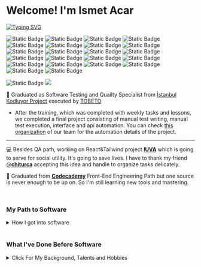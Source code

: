 # Welcome! I'm Ismet Acar

[![Typing SVG](https://readme-typing-svg.demolab.com?font=Fira+Code&pause=1000&random=false&width=465&lines=Software+Test+Engineer;Software+Testing+and+Quality+Specialist)](https://git.io/typing-svg)

![Static Badge](https://img.shields.io/badge/PYTHON-white?style=for-the-badge&logo=python&logoColor=%233776ab) ![Static Badge](https://img.shields.io/badge/JAVASCRIPT-f7df1e?style=for-the-badge&logo=javascript&logoColor=black) ![Static Badge](https://img.shields.io/badge/JAVA-%235382a1?style=for-the-badge) ![Static Badge](https://img.shields.io/badge/C_SHARP-%239b4993?style=for-the-badge)
![Static Badge](https://img.shields.io/badge/SELENIUM-white?style=for-the-badge&logo=selenium) ![Static Badge](https://img.shields.io/badge/JIRA_XRAY-white?style=for-the-badge&logo=jirasoftware&logoColor=blue) ![Static Badge](https://img.shields.io/badge/PYTEST-blue?style=for-the-badge&logo=pytest&logoColor=white) ![Static Badge](https://img.shields.io/badge/POSTGRESQL-white?style=for-the-badge&logo=postgresql)
![Static Badge](https://img.shields.io/badge/SWAGGER-white?style=for-the-badge&logo=swagger) ![Static Badge](https://img.shields.io/badge/CODCEPTJS-purple?style=for-the-badge&logo=codeceptjs)
![Static Badge](https://img.shields.io/badge/postman-white?style=for-the-badge&logo=postman) ![Static Badge](https://img.shields.io/badge/PYCHARM-white?style=for-the-badge&logo=pycharm&logoColor=green) ![Static Badge](https://img.shields.io/badge/VSCODE-%230777ba?style=for-the-badge) ![Static Badge](https://img.shields.io/badge/VISUAL_STUDIO-%237252aa?style=for-the-badge) ![Static Badge](https://img.shields.io/badge/GIT-white?style=for-the-badge&logo=git&logoColor=%23f05133)
![Static Badge](https://img.shields.io/badge/HTML-white?style=for-the-badge&logo=html5&logoColor=%23e44d25) ![Static Badge](https://img.shields.io/badge/CSS-white?style=for-the-badge&logo=css3&logoColor=%23264bdc) ![Static Badge](https://img.shields.io/badge/TAILWIND_CSS-white?style=for-the-badge&logo=tailwindcss&logoColor=%2338bdf7) ![Static Badge](https://img.shields.io/badge/BOOTSTRAP-white?style=for-the-badge&logo=bootstrap&logoColor=%237d11f8) ![Static Badge](https://img.shields.io/badge/REACT-white?style=for-the-badge&logo=react&logoColor=%2361dafb)
![Static Badge](https://img.shields.io/badge/FIGMA-black?style=for-the-badge&logo=figma&logoColor=white) ![Static Badge](https://img.shields.io/badge/Adobe_Illustrator-black?style=for-the-badge&logo=adobeillustrator)

![Static Badge](https://img.shields.io/badge/Linkedin-%230474b3?style=for-the-badge&logo=linkedin&link=https%3A%2F%2Fwww.linkedin.com%2Fin%2Fismet-acar-software%2F) ![](https://komarev.com/ghpvc/?username=acarismet&style=for-the-badge)

:dart: Graduated as Software Testing and Quailty Specialist from [İstanbul Kodluyor Project](https://istanbulkodluyor.com/istanbul-kodluyor) executed by [TOBETO](https://tobeto.com)

- After the training, which was completed with weekly tasks and lessons, we completed a final project consisting of manual test writing, manual test execution, interface and api automation. You can check [this organization](https://github.com/Test-3A-Pair-6) of our team for the automation details of the project.

<hr>

:computer: Besides QA path, working on React&Tailwind project **[IUVA](https://github.com/chiturca/iuva)** which is going to serve for social utility. It's going to save lives. I have to thank my friend @**[chiturca](https://github.com/chiturca)** accepting this idea and handle to organize tasks delicately.

:dart: Graduated from **[Codecademy](https://www.codecademy.com)** Front-End Engineering Path but one source is never enough to be up on. So I'm still learning new tools and mastering.

<br>
<h3>My Path to Software</h3>
<details>
<summary>How I got into software</summary>
<br>
  
:seedling: A self-taught developer who seeks best ways to create. When I worked as a sound technician, learning what was going on behind the scenes of programs that were causing problems and solving them encouraged me to learn behind the scenes. So I embarked on a software path, starting by learning Python. Simultaneously, I completed a course in Mathematics for Data Science at Duke University, based on the fact that programming is not just about language. I learned the language and tools necessary for Front-End Development, a recommended start for self-learners. The basic logic of programming, the basics of coding were complete. Controlling the details from my former professional life and automating the controls in a way that minimizes the human factor was a reflex that was always on my mind while learning software. It was during my industry research that I discovered that Software Testing and Quality Specialization would suit me. Now, on this path that I found by searching step by step, I am moving forward both to be a sought-after name and to create values that I will always remember.

</details>

<br>

<h3>What I've Done Before Software</h3>
<details>
<summary>Click For My Background, Talents and Hobbies</summary>

<br>
  
 ✒️ Originally [Faculty of Communication Radio Tv and Cinema Graduate from Ankara University](http://www.ilef.ankara.edu.tr/en/mainpage/) with the following media skills:

- :radio: Radio Broadcasting in Turkish Radio Television(TRT),
- :microphone: Commercial Voiceover,
- :tophat: Master of Ceremonies,
- :minidisc: Sound Recording and Editing,
- :radio::tv: Radio and TV Broadcast Technician,
- :camera: [Photographing](https://ismtacr.wixsite.com/ismetacar)

🤝 Social Responsibility Project Creator, Developer and Coordinator

:musical_keyboard: Polyphonic choir member (Bass)

</details>

